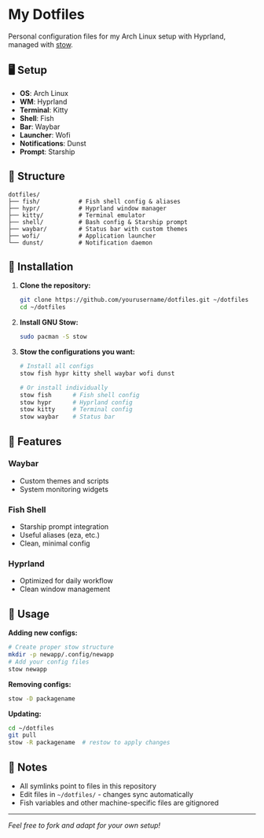# My Dotfiles

Personal configuration files for my Arch Linux setup with Hyprland, managed with [stow](https://www.gnu.org/software/stow/).

## 🖥️ Setup
- **OS**: Arch Linux
- **WM**: Hyprland
- **Terminal**: Kitty
- **Shell**: Fish
- **Bar**: Waybar
- **Launcher**: Wofi
- **Notifications**: Dunst
- **Prompt**: Starship

## 📁 Structure
```
dotfiles/
├── fish/           # Fish shell config & aliases
├── hypr/           # Hyprland window manager
├── kitty/          # Terminal emulator
├── shell/          # Bash config & Starship prompt
├── waybar/         # Status bar with custom themes
├── wofi/           # Application launcher
└── dunst/          # Notification daemon
```

## 🚀 Installation

1. **Clone the repository:**
   ```bash
   git clone https://github.com/yourusername/dotfiles.git ~/dotfiles
   cd ~/dotfiles
   ```

2. **Install GNU Stow:**
   ```bash
   sudo pacman -S stow
   ```

3. **Stow the configurations you want:**
   ```bash
   # Install all configs
   stow fish hypr kitty shell waybar wofi dunst
   
   # Or install individually
   stow fish      # Fish shell config
   stow hypr      # Hyprland config
   stow kitty     # Terminal config
   stow waybar    # Status bar
   ```

## 🎨 Features

### Waybar
- Custom themes and scripts
- System monitoring widgets

### Fish Shell
- Starship prompt integration
- Useful aliases (eza, etc.)
- Clean, minimal config

### Hyprland
- Optimized for daily workflow
- Clean window management

## 🔧 Usage

**Adding new configs:**
```bash
# Create proper stow structure
mkdir -p newapp/.config/newapp
# Add your config files
stow newapp
```

**Removing configs:**
```bash
stow -D packagename
```

**Updating:**
```bash
cd ~/dotfiles
git pull
stow -R packagename  # restow to apply changes
```

## 📝 Notes
- All symlinks point to files in this repository
- Edit files in `~/dotfiles/` - changes sync automatically
- Fish variables and other machine-specific files are gitignored

---
*Feel free to fork and adapt for your own setup!*
